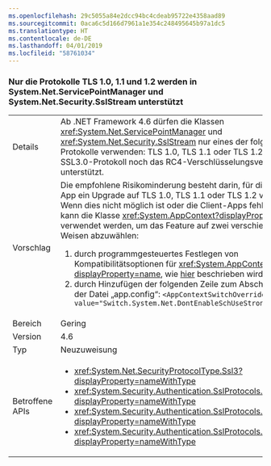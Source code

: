 ```yaml
---
ms.openlocfilehash: 29c5055a84e2dcc94bc4cdeab95722e4358aad89
ms.sourcegitcommit: 0aca6c5d166d7961a1e354c248495645b97a1dc5
ms.translationtype: HT
ms.contentlocale: de-DE
ms.lasthandoff: 04/01/2019
ms.locfileid: "58761034"
---
```

### <a name="only-tls-10-11-and-12-protocols-supported-in-systemnetservicepointmanager-and-systemnetsecuritysslstream"></a>Nur die Protokolle TLS 1.0, 1.1 und 1.2 werden in System.Net.ServicePointManager und System.Net.Security.SslStream unterstützt

|   |   |
|---|---|
|Details|Ab .NET Framework 4.6 dürfen die Klassen <xref:System.Net.ServicePointManager> und <xref:System.Net.Security.SslStream> nur eines der folgenden drei Protokolle verwenden: TLS 1.0, TLS 1.1 oder TLS 1.2. Weder das SSL3.0-Protokoll noch das RC4-Verschlüsselungsverfahren werden unterstützt.|
|Vorschlag|Die empfohlene Risikominderung besteht darin, für die serverseitige App ein Upgrade auf TLS 1.0, TLS 1.1 oder TLS 1.2 vorzunehmen. Wenn dies nicht möglich ist oder die Client-Apps fehlerhaft sind, kann die Klasse <xref:System.AppContext?displayProperty=name> verwendet werden, um das Feature auf zwei verschiedene Art und Weisen abzuwählen: <ol><li>durch programmgesteuertes Festlegen von Kompatibilitätsoptionen für <xref:System.AppContext?displayProperty=name>, wie [hier](https://devblogs.microsoft.com/dotnet/net-announcements-at-build-2015/#dotnet46) beschrieben wird</li><li>durch Hinzufügen der folgenden Zeile zum Abschnitt <code>&lt;runtime&gt;</code> der Datei „app.config“: <code>&lt;AppContextSwitchOverrides value=&quot;Switch.System.Net.DontEnableSchUseStrongCrypto=true&quot;/&gt;</code></li></ol>|
|Bereich|Gering|
|Version|4.6|
|Typ|Neuzuweisung|
|Betroffene APIs|<ul><li><xref:System.Net.SecurityProtocolType.Ssl3?displayProperty=nameWithType></li><li><xref:System.Security.Authentication.SslProtocols.None?displayProperty=nameWithType></li><li><xref:System.Security.Authentication.SslProtocols.Ssl2?displayProperty=nameWithType></li><li><xref:System.Security.Authentication.SslProtocols.Ssl3?displayProperty=nameWithType></li></ul>|

